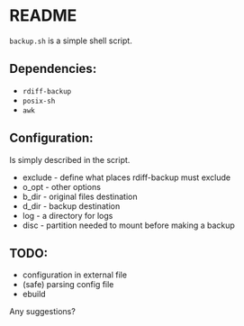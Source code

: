 README
======

`backup.sh` is a simple shell script.

Dependencies:
-------------
   * `rdiff-backup`
   * `posix-sh`
   * `awk`

Configuration:
--------------
Is simply described in the script.

   * exclude - define what places rdiff-backup must exclude
   * o\_opt  - other options
   * b\_dir  - original files destination
   * d\_dir  - backup destination
   * log     - a directory for logs
   * disc    - partition needed to mount before making a backup

TODO:
-----
   * configuration in external file
   * (safe) parsing config file
   * ebuild

Any suggestions?
